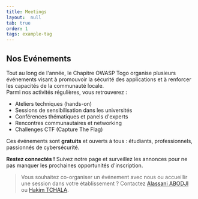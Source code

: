 ```yaml
---
title: Meetings
layout:  null
tab: true
order: 1
tags: example-tag
---
```


## Nos Evénements
Tout au long de l'année, le Chapitre OWASP Togo organise plusieurs événements visant à promouvoir la sécurité des applications et à renforcer les capacités de la communauté locale.  
Parmi nos activités régulières, vous retrouverez :

- Ateliers techniques (hands-on)
- Sessions de sensibilisation dans les universités
- Conférences thématiques et panels d'experts
- Rencontres communautaires et networking
- Challenges CTF (Capture The Flag)

Ces événements sont **gratuits** et ouverts à tous : étudiants, professionnels, passionnés de cybersécurité.

**Restez connectés !** Suivez notre page et surveillez les annonces pour ne pas manquer les prochaines opportunités d'inscription.

> Vous souhaitez co-organiser un événement avec nous ou accueillir une session dans votre établissement ? Contactez [Alassani ABODJI](mailto:alassani.abodji@owasp.org) ou [Hakim TCHALA](mailto:hakim.tchala@owasp.org).
